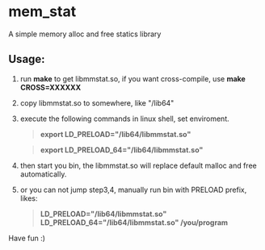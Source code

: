 # mem_stat
A simple memory alloc and free statics library

## Usage:
1. run **make** to get libmmstat.so, if you want cross-compile, use **make CROSS=XXXXXX**
2. copy libmmstat.so to somewhere, like "/lib64"
3. execute the following commands in linux shell, set enviroment.
   > **export LD_PRELOAD="/lib64/libmmstat.so"**

   > **export LD_PRELOAD_64="/lib64/libmmstat.so"**

4. then start you bin, the libmmstat.so will replace default malloc and free automatically.

5. or you can not jump step3,4, manually run bin with PRELOAD prefix, likes:

   > **LD_PRELOAD="/lib64/libmmstat.so" LD_PRELOAD_64="/lib64/libmmstat.so" /you/program**

Have fun :)

